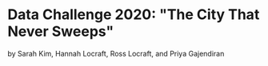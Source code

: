 # Data Challenge 2020: "The City That Never Sweeps"
by Sarah Kim, Hannah Locraft, Ross Locraft, and Priya Gajendiran
